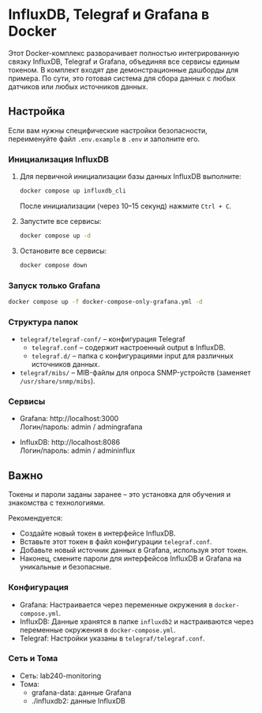 
# InfluxDB, Telegraf и Grafana в Docker

Этот Docker-комплекс разворачивает полностью интегрированную связку InfluxDB, Telegraf и Grafana, объединяя все сервисы единым токеном. В комплект входят две демонстрационные дашборды для примера.
По сути, это готовая система для сбора данных с любых датчиков или любых источников данных.

## Настройка

Если вам нужны специфические настройки безопасности, переименуйте файл `.env.example` в `.env` и заполните его.

### Инициализация InfluxDB

1. Для первичной инициализации базы данных InfluxDB выполните:
   ```bash
   docker compose up influxdb_cli
   ```
   После инициализации (через 10–15 секунд) нажмите `Ctrl + C`.

2. Запустите все сервисы:
   ```bash
   docker compose up -d
   ```

3. Остановите все сервисы:
   ```bash
   docker compose down
   ```

### Запуск только Grafana

```bash
docker compose up -f docker-compose-only-grafana.yml -d
```

### Структура папок

- `telegraf/telegraf-conf/` – конфигурация Telegraf
  - `telegraf.conf` – содержит настроенный output в InfluxDB.
  - `telegraf.d/` – папка с конфигурациями input для различных источников данных.
- `telegraf/mibs/` – MIB-файлы для опроса SNMP-устройств (заменяет `/usr/share/snmp/mibs`).

### Сервисы

- Grafana: http://localhost:3000  
  Логин/пароль: admin / admingrafana

- InfluxDB: http://localhost:8086  
  Логин/пароль: admin / admininflux

## Важно

Токены и пароли заданы заранее – это установка для обучения и знакомства с технологиями.

Рекомендуется:
- Создайте новый токен в интерфейсе InfluxDB.
- Вставьте этот токен в файл конфигурации `telegraf.conf`.
- Добавьте новый источник данных в Grafana, используя этот токен.
- Наконец, смените пароли для интерфейсов InfluxDB и Grafana на уникальные и безопасные.

### Конфигурация

- Grafana: Настраивается через переменные окружения в `docker-compose.yml`.
- InfluxDB: Данные хранятся в папке `influxdb2` и настраиваются через переменные окружения в `docker-compose.yml`.
- Telegraf: Настройки указаны в `telegraf/telegraf.conf`.

### Сеть и Тома

- Сеть: lab240-monitoring
- Тома:
  - grafana-data: данные Grafana
  - ./influxdb2: данные InfluxDB
